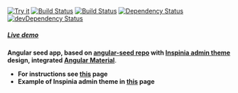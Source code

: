 [![Try it](https://img.shields.io/badge/try-live%20demo-783189.svg)](http://0x68.xyz)
[![Build Status](https://ci.appveyor.com/api/projects/status/github/DmitriyPotapov/angular-seed-inspinia?svg=true)](https://ci.appveyor.com/project/DmitriyPotapov/angular-seed-inspinia)
[![Build Status](https://travis-ci.org/DmitriyPotapov/angular-seed-inspinia.svg?branch=master)](https://travis-ci.org/DmitriyPotapov/angular-seed-inspinia)
[![Dependency Status](https://david-dm.org/DmitriyPotapov/angular-seed-inspinia.svg)](https://david-dm.org/DmitriyPotapov/angular-seed-inspinia)
[![devDependency Status](https://david-dm.org/DmitriyPotapov/angular-seed-inspinia/dev-status.svg)](https://david-dm.org/DmitriyPotapov/angular-seed-inspinia#info=devDependencies)
##### [Live demo](http://0x68.xyz)

**Angular seed app, based on  [angular-seed repo](https://github.com/mgechev/angular-seed/) with [Inspinia admin theme](http://webapplayers.com/inspinia_admin-v2.7/) design, integrated [Angular Material](https://material.angular.io/)**.

* **For instructions see [this](https://github.com/mgechev/angular-seed/#introduction) page**
*  **Example of Inspinia admin theme in [this](http://webapplayers.com/inspinia_admin-v2.7/) page**
